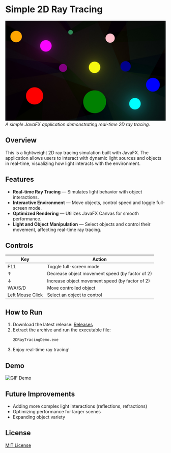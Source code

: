 # Simple 2D Ray Tracing

![Project Screenshot](assets/screenshot.jpg)  
*A simple JavaFX application demonstrating real-time 2D ray tracing.*

## Overview
This is a lightweight 2D ray tracing simulation built with JavaFX. The application allows users to interact with dynamic light sources and objects in real-time, visualizing how light interacts with the environment.

## Features
- **Real-time Ray Tracing** — Simulates light behavior with object interactions.
- **Interactive Environment** — Move objects, control speed and toggle full-screen mode.
- **Optimized Rendering** — Utilizes JavaFX Canvas for smooth performance.
- **Light and Object Manipulation** — Select objects and control their movement, affecting real-time ray tracing.

## Controls
| Key | Action |
|-----|--------|
| F11 | Toggle full-screen mode |
| ↑ | Decrease object movement speed (by factor of 2) |
| ↓ | Increase object movement speed (by factor of 2) |
| W/A/S/D | Move controlled object |
| Left Mouse Click | Select an object to control |

## How to Run
1. Download the latest release: [Releases](https://github.com/r0masaN/Simple2DRayTracing/releases)
2. Extract the archive and run the executable file:
   ```sh
   2DRayTracingDemo.exe
   ```
3. Enjoy real-time ray tracing!

## Demo
![GIF Demo](assets/demo.gif)

## Future Improvements
- Adding more complex light interactions (reflections, refractions)
- Optimizing performance for larger scenes
- Expanding object variety

## License
[MIT License](LICENSE)
